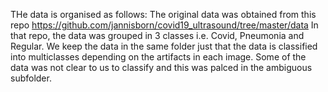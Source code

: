 THe data is organised as follows:
The original data was obtained from this repo https://github.com/jannisborn/covid19_ultrasound/tree/master/data 
In that repo, the data was grouped in 3 classes i.e. Covid, Pneumonia and Regular.
We keep the data in the same folder just that the data is classified into multiclasses depending on the artifacts in each image.
Some of the data was not clear to us to classify and this was palced in the ambiguous subfolder.
